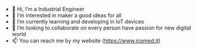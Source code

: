 - 👋 Hi, I’m a Industrial Engineer
- 👀 I’m interested in maker a good ideas for all
- 🌱 I’m currently learning and developing in IoT devices
- 💞️ I’m looking to collaborate on every person have passion for new digital world
- 📫 You can reach me by my website (https://www.icomed.it)
